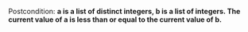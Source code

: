 Postcondition: **a is a list of distinct integers, b is a list of integers. The current value of a is less than or equal to the current value of b.**